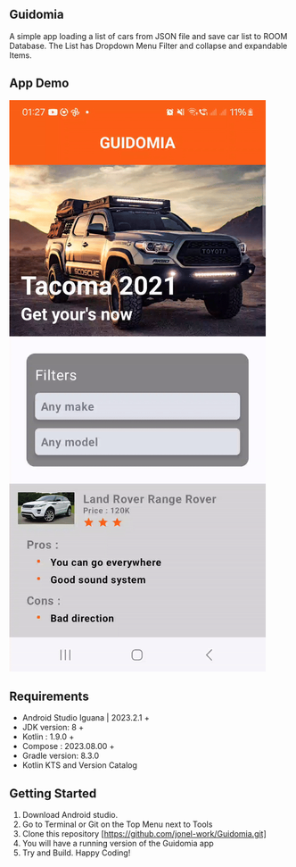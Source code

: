 ## Guidomia
A simple app loading a list of cars from JSON file and save car list to ROOM Database. The List has Dropdown Menu Filter and collapse and expandable Items.

## App Demo

![](https://github.com/jonel-work/Guidomia/blob/master/demo/ProjectDemo.gif)

## Requirements
-   Android Studio Iguana | 2023.2.1 +
-   JDK version: 8 +
-   Kotlin : 1.9.0 +
-   Compose : 2023.08.00 +
-   Gradle version: 8.3.0
-   Kotlin KTS and Version Catalog

## Getting Started

1. Download Android studio.
2. Go to Terminal or Git on the Top Menu next to Tools
3. Clone this repository [https://github.com/jonel-work/Guidomia.git]
4. You will have a running version of the Guidomia app
5. Try and Build. Happy Coding!